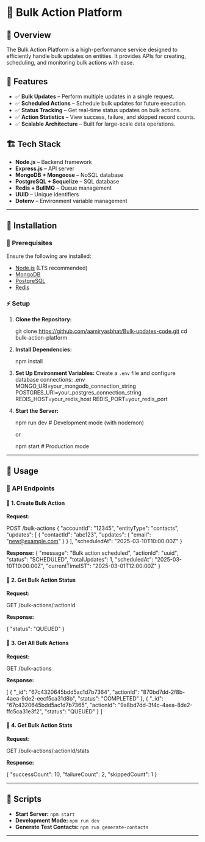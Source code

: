 # 🚀 Bulk Action Platform

## 📌 Overview
The Bulk Action Platform is a high-performance service designed to efficiently handle bulk updates on entities. It provides APIs for creating, scheduling, and monitoring bulk actions with ease.

## 🌟 Features
- ✅ **Bulk Updates** – Perform multiple updates in a single request.
- ✅ **Scheduled Actions** – Schedule bulk updates for future execution.
- ✅ **Status Tracking** – Get real-time status updates on bulk actions.
- ✅ **Action Statistics** – View success, failure, and skipped record counts.
- ✅ **Scalable Architecture** – Built for large-scale data operations.

## 🏗️ Tech Stack
- **Node.js** – Backend framework
- **Express.js** – API server
- **MongoDB + Mongoose** – NoSQL database
- **PostgreSQL + Sequelize** – SQL database
- **Redis + BullMQ** – Queue management
- **UUID** – Unique identifiers
- **Dotenv** – Environment variable management

---

## 🔧 Installation

### 📌 Prerequisites
Ensure the following are installed:
- [Node.js](https://nodejs.org/) (LTS recommended)
- [MongoDB](https://www.mongodb.com/)
- [PostgreSQL](https://www.postgresql.org/)
- [Redis](https://redis.io/)

### ⚡ Setup
1. **Clone the Repository:**
   
   git clone https://github.com/aamiryasbhat/Bulk-updates-code.git
   cd bulk-action-platform
   
2. **Install Dependencies:**
   
   npm install
  
3. **Set Up Environment Variables:**
   Create a `.env` file and configure database connections:
   .env
   MONGO_URI=your_mongodb_connection_string
   POSTGRES_URI=your_postgres_connection_string
   REDIS_HOST=your_redis_host
   REDIS_PORT=your_redis_port
   
4. **Start the Server:**
   
   npm run dev  # Development mode (with nodemon)
  
   or
   
   npm start  # Production mode
  

---

## 🎯 Usage

### 🔹 API Endpoints

#### 📌 1. Create Bulk Action
**Request:**

POST /bulk-actions
{
  "accountId": "12345",
  "entityType": "contacts",
  "updates": [
    { "contactId": "abc123", "updates": { "email": "new@example.com" } }
  ],
  "scheduledAt": "2025-03-10T10:00:00Z"
}


**Response:**
{
  "message": "Bulk action scheduled",
  "actionId": "uuid",
  "status": "SCHEDULED",
  "totalUpdates": 1,
  "scheduledAt": "2025-03-10T10:00:00Z",
  "currentTimeIST": "2025-03-01T12:00:00Z"
}


#### 📌 2. Get Bulk Action Status
**Request:**

GET /bulk-actions/:actionId

**Response:**

{
  "status": "QUEUED"
}


#### 📌 3. Get All Bulk Actions
**Request:**

GET /bulk-actions

**Response:**

[
  {
    "_id": "67c4320645bdd5ac1d7b7364",
    "actionId": "870bd7dd-2f8b-4aea-9de2-eecf5ca31d8b",
    "status": "COMPLETED"
  },
  {
    "_id": "67c4320645bdd5ac1d7b7365",
    "actionId": "9a8bd7dd-3f4c-4aea-8de2-ffc5ca31e3f2",
    "status": "QUEUED"
  }
]


#### 📌 4. Get Bulk Action Stats
**Request:**

GET /bulk-actions/:actionId/stats

**Response:**

{
  "successCount": 10,
  "failureCount": 2,
  "skippedCount": 1
}


---

## 📜 Scripts
- **Start Server:** `npm start`
- **Development Mode:** `npm run dev`
- **Generate Test Contacts:** `npm run generate-contacts`

---



